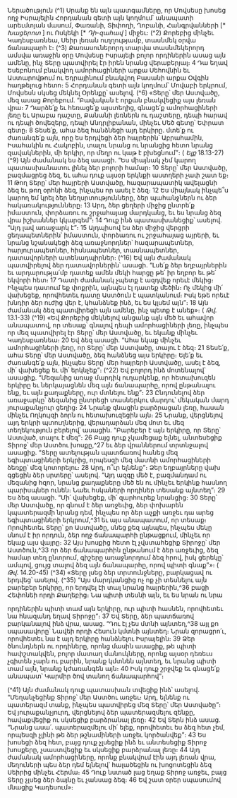 
Ներածություն
(^1) Սրանք են այն պատգամները, որ Մովսեսը խոսեց ողջ Իսրայելին Հորդանան գետի այն կողմում՝ անապատի
արեւմտյան մասում, Փառանի, Տիփողի, Ղոբանի, Հանգրվանների [* _Խացերոտ_ ] ու Ոսկեկի [* _Դի-զահավ_ ] միջեւ։
(^2) Քորեբից մինչեւ Կադեսբառնեա, Սեիր լեռան ուղղությամբ, տասնմեկ օրվա ճանապարհ է։
(^3) Քառասուներորդ տարվա տասնմեկերորդ ամսվա առաջին օրը Մովսեսը Իսրայելի բոլոր որդիներին ասաց այն
ամենը, ինչ Տերը պատվիրել էր իրեն նրանց վերաբերյալ։ 4 Դա եղավ Եսեբոնում բնակվող ամորհացիների արքա
Սեհովնին եւ Աստարովթում ու Եդրայինում բնակվող Բասանի արքա Օվգին հաղթելուց հետո։ 5 Հորդանան գետի այն
կողմում՝ Մովաբի երկրում, Մովսեսն սկսեց մեկնել Օրենքը՝ ասելով.
(^6) «Տերը՝ մեր Աստվածը, մեզ ասաց Քորեբում. “Բավական է որքան բնակվեցիք այս լեռան վրա։ 7 Դարձե՛ք եւ
հեռացե՛ք այստեղից, գնացե՛ք ամորհացիների լեռը եւ Արաբա դաշտը, Քանանի լեռներն ու դաշտերը, դեպի հարավ ու
դեպի ծովեզերք, դեպի Անդրլիբանան, մինչեւ Մեծ գետը՝ Եփրատ գետը։ 8 Տեսե՛ք, ահա ձեզ հանձնեցի այդ երկիրը. մտե՛ք
ու ժառանգե՛ք այն, որը ես երդվեցի ձեր հայրերին՝ Աբրահամին, Իսահակին ու Հակոբին, տալու նրանց ու նրանցից հետո
նրանց զավակներին, մի երկիր, որ մեղր ու կաթ է բխեցնում”։
( _Ելք_ 18.13-27)
(^9) Այն ժամանակ ես ձեզ ասացի. “Ես միայնակ չեմ կարող պատասխանատու լինել ձեր բոլորի համար։ 10 Տերը՝ մեր
Աստվածը, բազմացրեց ձեզ, եւ ահա դուք այսօր երկնքի աստղերի չափ շատ եք։ 11 Թող Տերը՝ մեր հայրերի Աստվածը,
հազարապատիկ ավելացնի ձեզ եւ թող օրհնի ձեզ, ինչպես որ ասել է ձեզ։ 12 Ես միայնակ ինչպե՞ս կարող եմ կրել ձեր
նեղսրտությունները, ձեր պահանջներն ու ձեր հակառակությունները։ 13 Արդ, ձեր ցեղերի միջից ընտրե՛ք իմաստուն,
փորձառու ու շրջահայաց մարդկանց, եւ ես նրանց ձեզ վրա իշխաններ կկարգեմ”։ 14 Դուք ինձ պատասխանեցիք՝ ասելով.
“Այդ լավ առաջարկ է”։ 15 Այդպիսով ես ձեր միջից վերցրի ցեղապետներին՝ իմաստուն, փորձառու ու շրջահայաց այրերի,
եւ նրանց նշանակեցի ձեզ առաջնորդներ՝ հազարապետներ, հարյուրապետներ, հիսնապետներ, տասնապետներ,
դատավորների ատենադպիրներ։
(^16) Եվ այն ժամանակ պատվիրելով ձեր դատավորներին՝ ասացի. “Լսե՛ք ձեր եղբայրներին եւ արդարությա՛մբ դատեք
ամեն մեկի հարցը թե՛ իր եղբոր եւ թե՛ եկվորի հետ։ 17 Դատի ժամանակ չպետք է ազդվեք որեւէ մեկից։ Ինչպես դատում
եք փոքրին, այնպես էլ դատեք մեծին։ Ոչ մեկից մի՛ վախեցեք, որովհետեւ դատը Աստծուն է պատկանում։ Իսկ եթե որեւէ
խնդիր ձեր ուժից վեր է, կհանձնեք ինձ, եւ ես կլսեմ այն”։ 18 Այն ժամանակ ձեզ պատվիրեցի այն ամենը, ինչ պետք է
անեք»։
( _Թվ_. 13.1-33)
(^19) «Եվ Քորեբից մեկնելով անցանք այն մեծ եւ ահավոր անապատով, որ տեսաք՝ գնալով դեպի ամորհացիների լեռը,
ինչպես որ մեզ պատվիրել էր Տերը՝ մեր Աստվածը, եւ եկանք մինչեւ Կադեսբառնեա։ 20 Եվ ձեզ ասացի. “Ահա եկաք մինչեւ
ամորհացիների լեռը, որ Տերը՝ մեր Աստվածը, տալու է ձեզ։ 21 Տեսե՛ք, ահա Տերը՝ մեր Աստվածը, ձեզ հանձնեց այս
երկիրը։ Ելե՛ք եւ ժառանգե՛ք այն, ինչպես Տերը՝ մեր հայրերի Աստվածը, ասել է ձեզ, մի՛ վախեցեք եւ մի՛ երկնչեք”։
(^22) Եվ բոլորդ ինձ մոտենալով՝ ասացիք. “Մեզանից առաջ մարդիկ ուղարկենք, որ հետախուզեն երկիրը եւ
ներկայացնեն մեզ այն ճանապարհը, որով ընթանալու ենք, եւ այն քաղաքները, ուր մտնելու ենք”։ 23 Ընդունելով ձեր
առաջարկը՝ ձեզանից ընտրեցի տասներկու մարդու՝ մեկական մարդ յուրաքանչյուր ցեղից։ 24 Նրանք գնացին
բարձրացան լեռը, հասան մինչեւ Ողկույզի ձորն ու հետախուզեցին այն։ 25 Նրանք, վերցնելով այդ երկրի պտուղներից,
վերադարձան մեզ մոտ եւ մեզ տեղեկություն բերելով՝ ասացին. “Բարեբեր է այն երկիրը, որ Տերը՝ Աստված, տալու է
մեզ”։ 26 Բայց դուք չկամեցաք ելնել, անտեսեցիք Տիրոջ՝ մեր Աստծու խոսքը,^27 եւ ձեր վրաններում տրտնջալով ասացիք.
“Տերը ատելության պատճառով հանեց մեզ եգիպտացիների երկրից, որպեսզի մեզ մատնի ամորհացիների ձեռքը՝ մեզ
կոտորելու։ 28 Արդ, ո՞ւր ելնենք”։ Ձեր եղբայրները վախ գցեցին ձեր սրտերը՝ ասելով. “Այդ ազգը մեծ է, բազմանդամ ու
մեզանից հզոր, նրանց քաղաքները մեծ են ու մինչեւ երկինք հասնող պարիսպներ ունեն։ Նաեւ հսկաների որդիներ
տեսանք այնտեղ”։ 29 Ես ձեզ ասացի. “Մի՛ վախեցեք, մի՛ զարհուրեք նրանցից։ 30 Տերը՝ մեր Աստվածը, որ գնում է ձեր
առջեւից, ձեր փոխարեն կպատերազմի նրանց դեմ, ինչպես որ ձեր աչքի առջեւ դա արեց եգիպտացիների երկրում,^31 եւ
այս անապատում, որ տեսաք։ Որովհետեւ Տերը՝ քո Աստվածը, սնեց քեզ այնպես, ինչպես մեկը սնում է իր որդուն, ձեր
ողջ ճանապարհի ընթացքում, մինչեւ որ եկաք այս վայրը։ 32 Այս խոսքից հետո էլ չվստահեցիք Տիրոջը՝ մեր Աստծուն,^33 որ
ձեր ճանապարհին ընթանում է ձեր առջեւից, ձեզ համար տեղ ընտրում, գիշերը առաջնորդում ձեզ հրով, իսկ ցերեկը՝
ամպով, ցույց տալով ձեզ այն ճանապարհը, որով պիտի գնաք”»։
( _Թվ_. 14.20-45)
(^34) «Տերը լսեց ձեր տրտունջները, բարկացավ ու երդվեց՝ ասելով. (^35) “Այս մարդկանցից ոչ ոք չի տեսնելու այն բարեբեր
երկիրը, որ երդվել էի տալ նրանց հայրերին,^36 բացի Հեփոնեի որդի Քաղեբից։ Նա պիտի տեսնի այն, եւ ես նրան ու նրա


որդիներին պիտի տամ այն երկիրը, ուր պիտի հասնեն, որովհետեւ նա հնազանդ եղավ Տիրոջը”։ 37 Եվ Տերը, ձեր
պատճառով բարկանալով ինձ վրա, ասաց. “Դու էլ չես մտնի այնտեղ,^38 այլ քո սպասավորը՝ Նավեի որդի Հեսուն կմտնի
այնտեղ։ Նրան զորացրո՛ւ, որովհետեւ նա է այդ երկիրը հանձնելու Իսրայելին։ 39 Ձեր ծնունդներն ու որդիները, որոնց
մասին ասացիք, թե պիտի հափշտակվեն, բոլոր մատաղ մանուկները, որոնք այսօր դեռեւս չգիտեն չարն ու բարին, նրանք
կմտնեն այնտեղ, եւ նրանց պիտի տամ այն, նրանք կժառանգեն այն։ 40 Իսկ դուք շրջվեք եւ գնացե՛ք անապատ՝ Կարմիր
ծով տանող ճանապարհով”։

(^41) Այն ժամանակ դուք պատասխան տվեցիք ինձ՝ ասելով. “Մեղանչեցինք Տիրոջ՝ մեր Աստծու առջեւ։ Արդ, ելնենք ու
պատերազմ տանք, ինչպես պատվիրեց մեզ Տերը՝ մեր Աստվածը”։ Եվ յուրաքանչյուրդ, վերցնելով ձեր պատերազմելու
զենքը, հավաքվեցիք ու սկսեցիք բարձրանալ լեռը։ 42 Եվ Տերն ինձ ասաց. “Նրանց ասա՛. պատերազմելու մի՛ ելեք,
որովհետեւ ես ձեզ հետ չեմ, որպեսզի չլինի թե ձեր թշնամիների առջեւ կործանվեք”։ 43 Ես խոսեցի ձեզ հետ, բայց դուք
չլսեցիք ինձ եւ անտեսեցիք Տիրոջ խոսքերը, չսաստվեցիք եւ սկսեցիք բարձրանալ լեռը։ 44 Այդ ժամանակ ամորհացիները,
որոնք բնակվում էին այդ լեռան վրա, մեղուների պես ձեր դեմ ելնելով՝ հալածեցին ու խոցոտեցին ձեզ Սեիրից մինչեւ
Հերմա։ 45 Դուք նստած լաց եղաք Տիրոջ առջեւ, բայց Տերը չլսեց ձեր ձայնը եւ չանսաց ձեզ։ 46 Եվ շատ օրեր սպասումով
մնացիք Կադեսում»։
